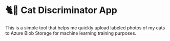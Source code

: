 # 🐈📱 Cat Discriminator App

This is a simple tool that helps me quickly upload labeled photos of my cats to Azure Blob Storage for machine learning training purposes.
